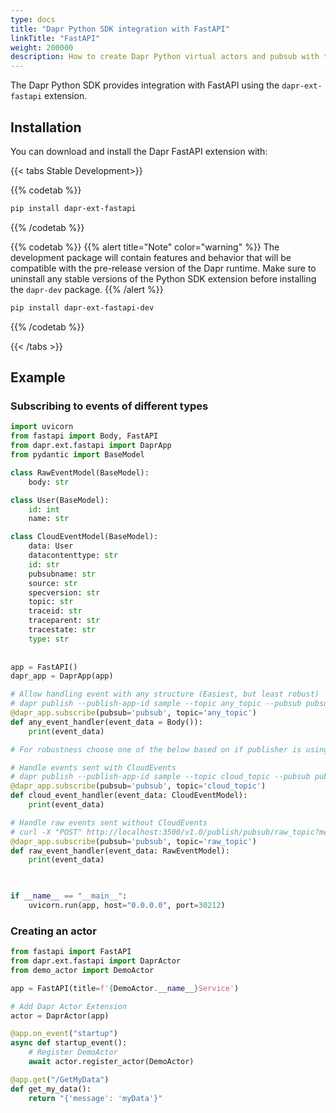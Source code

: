```yaml
---
type: docs
title: "Dapr Python SDK integration with FastAPI"
linkTitle: "FastAPI"
weight: 200000
description: How to create Dapr Python virtual actors and pubsub with the FastAPI extension
---
```


The Dapr Python SDK provides integration with FastAPI using the `dapr-ext-fastapi` extension.

## Installation

You can download and install the Dapr FastAPI extension with:

{{< tabs Stable Development>}}

{{% codetab %}}
```bash
pip install dapr-ext-fastapi
```
{{% /codetab %}}

{{% codetab %}}
{{% alert title="Note" color="warning" %}}
The development package will contain features and behavior that will be compatible with the pre-release version of the Dapr runtime. Make sure to uninstall any stable versions of the Python SDK extension before installing the `dapr-dev` package.
{{% /alert %}}

```bash
pip install dapr-ext-fastapi-dev
```
{{% /codetab %}}

{{< /tabs >}}

## Example

### Subscribing to events of different types

```python
import uvicorn
from fastapi import Body, FastAPI
from dapr.ext.fastapi import DaprApp
from pydantic import BaseModel

class RawEventModel(BaseModel):
    body: str

class User(BaseModel):
    id: int
    name: str

class CloudEventModel(BaseModel):
    data: User
    datacontenttype: str
    id: str
    pubsubname: str
    source: str
    specversion: str
    topic: str
    traceid: str
    traceparent: str
    tracestate: str
    type: str    
    
    
app = FastAPI()
dapr_app = DaprApp(app)

# Allow handling event with any structure (Easiest, but least robust)
# dapr publish --publish-app-id sample --topic any_topic --pubsub pubsub --data '{"id":"7", "desc": "good", "size":"small"}'
@dapr_app.subscribe(pubsub='pubsub', topic='any_topic')
def any_event_handler(event_data = Body()):
    print(event_data)    

# For robustness choose one of the below based on if publisher is using CloudEvents

# Handle events sent with CloudEvents
# dapr publish --publish-app-id sample --topic cloud_topic --pubsub pubsub --data '{"id":"7", "name":"Bob Jones"}'
@dapr_app.subscribe(pubsub='pubsub', topic='cloud_topic')
def cloud_event_handler(event_data: CloudEventModel):
    print(event_data)   

# Handle raw events sent without CloudEvents
# curl -X "POST" http://localhost:3500/v1.0/publish/pubsub/raw_topic?metadata.rawPayload=true -H "Content-Type: application/json" -d '{"body": "345"}'
@dapr_app.subscribe(pubsub='pubsub', topic='raw_topic')
def raw_event_handler(event_data: RawEventModel):
    print(event_data)    

 

if __name__ == "__main__":
    uvicorn.run(app, host="0.0.0.0", port=30212)
```

### Creating an actor

```python
from fastapi import FastAPI
from dapr.ext.fastapi import DaprActor
from demo_actor import DemoActor

app = FastAPI(title=f'{DemoActor.__name__}Service')

# Add Dapr Actor Extension
actor = DaprActor(app)

@app.on_event("startup")
async def startup_event():
    # Register DemoActor
    await actor.register_actor(DemoActor)

@app.get("/GetMyData")
def get_my_data():
    return "{'message': 'myData'}"
```
